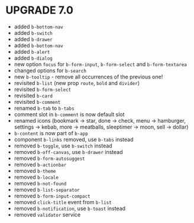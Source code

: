 # UPGRADE 7.0

- added `b-bottom-nav`
- added `b-switch`
- added `b-drawer`
- added `b-bottom-nav`
- added `b-alert`
- added `b-dialog`
- new option `focus` for `b-form-input`, `b-form-select` and `b-form-textarea`
- changed options for `b-search`
- new `b-tooltip` - remove all occurrences of the previous one!
- revisited `b-list` (new prop `route`, `bold` and `divider`)
- revisited `b-form-select`
- revisited `b-card`
- revisited `b-comment`
- renamed `b-tab` to `b-tabs`
- comment slot in `b-comment` is now default slot
- renamed icons (bookmark -> star, done -> check, menu -> hamburger, settings -> kebab, more -> meatballs, sleeptimer -> moon, sell -> dollar)
- `b-content` is now part of `b-app`
- component `b-links` removed, use `b-tabs` instead
- removed `b-toggle`, use `b-switch` instead
- removed `b-off-canvas`, use `b-drawer` instead
- removed `b-form-autosuggest`
- removed `b-actionbar`
- removed `b-theme`
- removed `b-locale`
- removed `b-not-found`
- removed `b-list-separator`
- removed `b-form-input-compact`
- removed `click-title` event from `b-list`
- removed `b-notification`, use `b-toast` instead
- removed `validator` service
